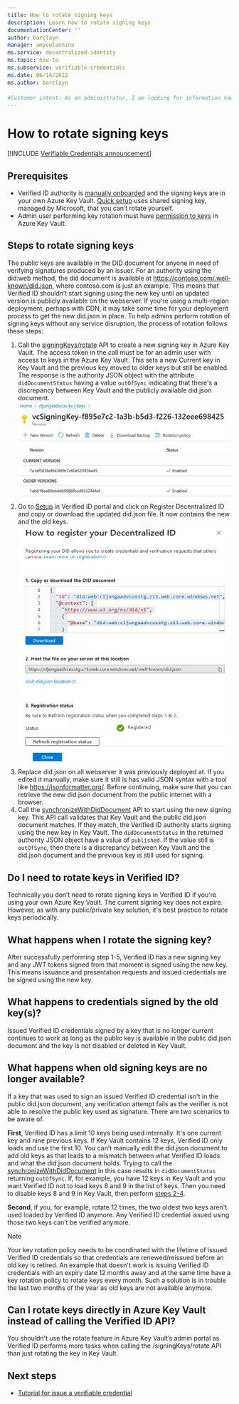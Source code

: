 ```yaml
---
title: How to rotate signing keys
description: Learn how to rotate signing keys
documentationCenter: ''
author: barclayn
manager: amycolannino
ms.service: decentralized-identity
ms.topic: how-to
ms.subservice: verifiable-credentials
ms.date: 06/14/2022
ms.author: barclayn

#Customer intent: As an administrator, I am looking for information how to rotate signing keys 
---
```


# How to rotate signing keys

[!INCLUDE [Verifiable Credentials announcement](~/../azure-docs-pr/includes/verifiable-credentials-brand.md)]


## Prerequisites

- Verified ID authority is [manually onboarded](verifiable-credentials-configure-tenant.md) and the signing keys are in your own Azure Key Vault. [Quick setup](verifiable-credentials-configure-tenant-quick.md) uses shared signing key, managed by Microsoft, that you can’t rotate yourself.
- Admin user performing key rotation must have [permission to keys](verifiable-credentials-configure-tenant.md#set-access-policies-for-the-verified-id-admin-user) in Azure Key Vault.


## Steps to rotate signing keys

The public keys are available in the DID document for anyone in need of verifying signatures produced by an issuer. For an authority using the did:web method, the did document is available at https://contoso.com/.well-known/did.json, where contoso.com is just an example. This means that Verified ID shouldn’t  start signing using the new key until an updated version is publicly available on the webserver. If you're using a multi-region deployment, perhaps with CDN, it may take some time for your deployment process to get the new  did.json in place. To help admins perform rotation of signing keys without any service disruption, the process of rotation follows these steps:

1.	Call the [signingKeys/rotate](admin-api.md#rotate-signing-key) API to create a new signing key in Azure Key Vault. The access token in the call must be for an admin user with access to keys in the Azure Key Vault. This sets a new Current key in Key Vault and the previous key moved to older keys but still be enabled. The response is the authority JSON object with the attribute `didDocumentStatus` having a value `outOfSync` indicating that there's a discrepancy between Key Vault and the publicly available did.json document.
   ![Screenshot of new key in Key Vault.](media/how-to-rotate-keys/new-key-in-kv.png)
1.	Go to [Setup](https://entra.microsoft.com/#view/Microsoft_AAD_DecentralizedIdentity/SetupBlade) in Verified ID portal and click on Register Decentralized ID and copy or download the updated did.json file. It now contains the new and the old keys.
   ![Screenshot of did.json.](media/how-to-register-didwebsite/how-to-register-didwebsite-diddoc.png)
1.	Replace did.json on all webserver it was previously deployed at. If you edited it manually, make sure it still is has valid JSON syntax with a tool like https://jsonformatter.org/. Before continuing, make sure that you can retrieve the new did.json document from the public internet with a browser.
1.	Call the [synchronizeWithDidDocument](admin-api.md#synchronize-with-did-document) API to start using the new signing key. This API call validates that Key Vault and the public did.json document matches. If they match, the Verified ID authority starts signing using the new key in Key Vault. The `didDocumentStatus` in the returned authority JSON object have a value of `published`. If the value still is `outOfSync`, then there is a discrepancy between Key Vault and the did.json document and the previous key is still used for signing.

## Do I need to rotate keys in Verified ID?
Technically you don’t need to rotate signing keys in Verified ID if you're using your own Azure Key Vault. The current signing key does not expire. However, as with any public/private key solution, it's best practice to rotate keys periodically.

## What happens when I rotate the signing key?
After successfully performing step 1-5, Verified ID has a new signing key and any JWT tokens signed from that moment is signed using the new key. This means issuance and presentation requests and issued credentials are be signed using the new key.

## What happens to credentials signed by the old key(s)?
Issued Verified ID credentials signed by a key that is no longer current continues to work as long as the public key is available in the public did.json document and the key is not disabled or deleted in Key Vault.

## What happens when old signing keys are no longer available?
If a key that was used to sign an issued Verified ID credential isn't in the public did.json document, any verification attempt fails as the verifier is not able to resolve the public key used as signature. There are two scenarios to be aware of.
 
**First**, Verified ID has a limit 10 keys being used internally. It's one current key and nine previous keys. If Key Vault contains 12 keys, Verified ID only loads and use the first 10. You can’t manually edit the did.json document to add old keys as that leads to a mismatch between what Verified ID loads and what the did.json document holds. Trying to call the [synchronizeWithDidDocument](admin-api.md#synchronize-with-did-document) in this case results in `didDocumentStatus` returning `outOfSync`. If, for example, you have 12 keys in Key Vault and you want Verified ID not to load keys 8 and 9 in the list of keys. Then you need to disable keys 8 and 9 in Key Vault, then perform [steps 2-4](#steps-to-rotate-signing-keys).

**Second**, if you, for example, rotate 12 times, the two oldest two keys aren't used loaded by Verified ID anymore. Any Verified ID credential issued using those two keys can’t be verified anymore.

>[!NOTE]
> Your key rotation policy needs to be coordinated with the lifetime of issued Verified ID credentials so that credentials are renewed/reissued before an old key is retired. An example that doesn't work is issuing Verified ID credentials with an expiry date 12 months away and at the same time have a key rotation policy to rotate keys every month. Such a solution is in trouble the last two months of the year as old keys are not available anymore.

## Can I rotate keys directly in Azure Key Vault instead of calling the Verified ID API?
You shouldn't use the rotate feature in Azure Key Vault’s admin portal as Verified ID performs more tasks when calling the /signingKeys/rotate API than just rotating the key in Key Vault.

## Next steps

- [Tutorial for issue a verifiable credential](verifiable-credentials-configure-issuer.md)